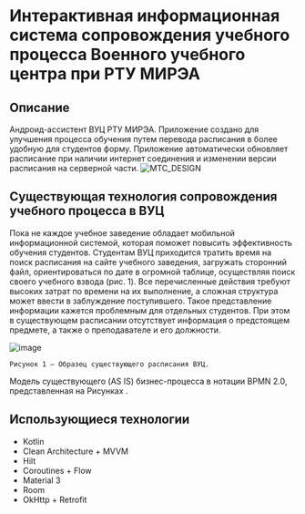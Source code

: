 # Интерактивная информационная система сопровождения учебного процесса Военного учебного центра при РТУ МИРЭА

## Описание
Андроид-ассистент ВУЦ РТУ МИРЭА. Приложение создано для улучшения процесса обучения путем перевода расписания в более удобную для студентов форму.
Приложение автоматически обновляет расписание при наличии интернет соединения и изменении версии расписания на серверной части.
![MTC_DESIGN](https://github.com/AndPhv/assistant_MTC/assets/73115406/aed6ace3-c479-4bd3-895e-1ac0379b5d42)

## Существующая технология сопровождения учебного процесса в ВУЦ
Пока не каждое учебное заведение обладает мобильной информационной системой, которая поможет повысить эффективность обучения студентов. Студентам ВУЦ приходится тратить время на поиск расписания на сайте учебного заведения, загружать сторонний файл, ориентироваться по дате в огромной таблице, осуществляя поиск своего учебного взвода (рис. 1). Все перечисленные действия требуют высоких затрат по времени на их выполнение, а сложная структура может ввести в заблуждение поступившего. Такое представление информации кажется проблемным для отдельных студентов. При этом в существующем расписании отсутствует информация о предстоящем предмете, а также о преподавателе и его должности.

![image](https://github.com/AndPhv/assistant_MTC/assets/90286544/70924ed9-8d63-40ce-9e6a-f54291b59a8e)

```Рисунок 1 – Образец существующего расписания ВУЦ.```

Модель существующего (AS IS) бизнес-процесса в нотации BPMN 2.0, представленная на Рисунках . 

## Использующиеся технологии
* Kotlin
* Clean Architecture + MVVM
* Hilt
* Coroutines + Flow
* Material 3
* Room
* OkHttp + Retrofit



